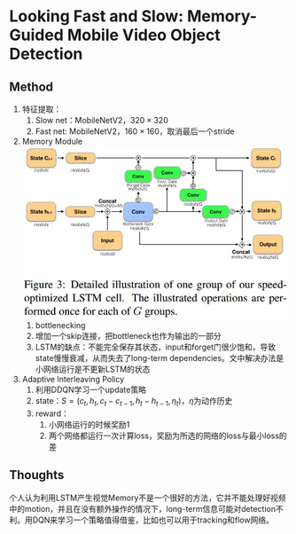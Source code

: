 # Looking Fast and Slow: Memory-Guided Mobile Video Object Detection

## Method
1. 特征提取：
   1. Slow net：MobileNetV2，$320\times 320$
   2. Fast net: MobileNetV2，$160\times 160$，取消最后一个stride
2. Memory Module
![fastLSTM](./.assets/fastLSTM.jpg)
   1. bottlenecking
   2. 增加一个skip连接，把bottleneck也作为输出的一部分
   3. LSTM的缺点：不能完全保存其状态，input和forget门很少饱和，导致state慢慢衰减，从而失去了long-term dependencies。文中解决办法是小网络运行是不更新LSTM的状态
3. Adaptive Interleaving Policy
   1. 利用DDQN学习一个update策略
   2. state：$S=(c_t,h_t,c_t-c_{t-1},h_t-h_{t-1},\eta_t)$，$\eta$为动作历史
   3. reward：
      1. 小网络运行的时候奖励1
      2. 两个网络都运行一次计算loss，奖励为所选的网络的loss与最小loss的差

## Thoughts
个人认为利用LSTM产生视觉Memory不是一个很好的方法，它并不能处理好视频中的motion，并且在没有额外操作的情况下，long-term信息可能对detection不利。用DQN来学习一个策略值得借鉴，比如也可以用于tracking和flow网络。

